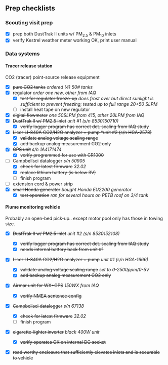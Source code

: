 ## Prep checklists

### Scouting visit prep

* [x] prep both DustTrak II units w/ PM<sub>2.5</sub> & PM<sub>10</sub> inlets
* [x] verify Kestrel weather meter working OK, print user manual

### Data systems

#### Tracer release station

CO2 (tracer) point-source release equipment

* [x] ~~pure CO2 tanks~~ *ordered (4) 50# tanks*
* [x] ~~regulator~~ *order one new, other from IAQ*
    * [x] ~~test for regulator freeze-up~~ *does frost over but direct sunlight
          is sufficient to prevent freezing; tested up to full range 20+50 SLPM*
    * [ ] install heat tape on new regulator
* [x] ~~digital flowmeter~~ *one 50SLPM from 415, other 20LPM from IAQ*
* [x] ~~DustTrak II w/ PM2.5 inlet~~ *unit #1 (s/n 8530150710)*
    * [x] ~~verify logger program has correct det. scaling from IAQ study~~
* [x] ~~Licor LI-840A CO2/H2O analyzer + pump *unit #2 (s/n HGA-2573)~~
    * [x] ~~validate analog voltage scaling range~~
    * [x] ~~add backup analog measurement CO2 only~~
* [x] ~~GPS unit~~ *s/n 1A4171474*
    * [x] ~~verify programmed for use with CR1000~~
* [ ] Campbellsci datalogger *s/n 50905*
    * [x] ~~check for latest firmware~~ *32.02*
    * [x] ~~replace lithium battery (is below 3V)~~
    * [ ] finish program
* [ ] extension cord & power strip
* [x] ~~small Honda generator~~ *bought Honda EU2200 generator*
    * [x] ~~test operation~~ *ran for several hours on PETB roof on 3/4 tank*

#### Plume monitoring vehicle

Probably an open-bed pick-up.. except motor pool only has those in towing size.

* [x] ~~DustTrak II w/ PM2.5 inlet~~ *unit #2 (s/n 8530152108)*
    * [x] ~~verify logger program has correct det. scaling from IAQ study~~
    * [x] ~~needs internal battery back from unit #1~~
* [x] ~~Licor LI-840A CO2/H2O analyzer + pump~~ *unit #1 (s/n HGA-1666)*
    * [x] ~~validate analog voltage scaling range~~ *set to 0-2500ppm/0-5V*
    * [x] ~~add backup analog measurement CO2 only~~
* [x] ~~Airmar unit for WX+GPS~~ *150WX from IAQ*
    * [x] ~~verify NMEA sentence config~~
* [x] ~~Campbellsci datalogger~~ *s/n 67138*
    * [x] ~~check for latest firmware~~ *32.02*
    * [ ] finish program
* [x] ~~cigarette-lighter inverter~~ *black 400W unit*
    * [x] ~~verify operates OK on internal DC socket~~
* [x] ~~road worthy enclosure that sufficiently elevates inlets and is securable
      to vehicle~~



